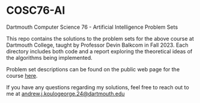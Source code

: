 # COSC76-AI
Dartmouth Computer Science 76 - Artificial Intelligence Problem Sets

This repo contains the solutions to the problem sets for the above course at Dartmouth College, taught by Professor Devin Balkcom in Fall 2023. Each directory includes both code and a report exploring the theoretical ideas of the algorithms being implemented. 

Problem set descriptions can be found on the public web page for the course [here](https://www.cs.dartmouth.edu/~devin/cs76/syllabus/index.html).

If you have any questions regarding my solutions, feel free to reach out to me at [andrew.j.koulogeorge.24@dartmouth.edu](mailto:andrew.j.koulogeorge.24@dartmouth.edu)
